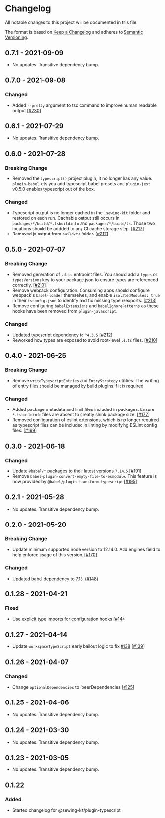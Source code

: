# Changelog

All notable changes to this project will be documented in this file.

The format is based on [Keep a Changelog](http://keepachangelog.com/en/1.0.0/)
and adheres to [Semantic Versioning](http://semver.org/spec/v2.0.0.html).

<!-- ## Unreleased -->

## 0.7.1 - 2021-09-09

- No updates. Transitive dependency bump.

## 0.7.0 - 2021-09-08

### Changed

- Added `--pretty` argument to tsc command to improve human readable output [[#230](https://github.com/Shopify/sewing-kit-next/pull/230)]

## 0.6.1 - 2021-07-29

- No updates. Transitive dependency bump.

## 0.6.0 - 2021-07-28

### Breaking Change

- Removed the `typescript()` project plugin, it no longer has any value. `plugin-babel` lets you add typescript babel presets and `plugin-jest` v0.5.0 enables typescript out of the box.

### Changed

- Typescript output is no longer cached in the `.sewing-kit` folder and restored on each run. Cachable output still occurs in `packages/*/build/*.tsbuildinfo` and `packages/*/build/ts`. Those two locations should be addded to any CI cache storage step. [[#217](https://github.com/Shopify/sewing-kit-next/pull/217)]
- Removed js output from `build/ts` folder. [[#217](https://github.com/Shopify/sewing-kit-next/pull/217)]

## 0.5.0 - 2021-07-07

### Breaking Change

- Removed generation of `.d.ts` entrpoint files. You should add a `types` or `typesVersions` key to your package.json to ensure types are referenced correctly. [[#210](https://github.com/Shopify/sewing-kit-next/pull/210)]
- Remove webpack configuration. Consuming apps should configure webpack's `babel-loader` themselves, and enable `isolatedModules: true` in their `tsconfig.json` to identify and fix missing type reexports. [[#213](https://github.com/Shopify/sewing-kit-next/pull/213)]
- Remove configuring `babelExtensions` and `babelIgnorePatterns` as these hooks have been removed from `plugin-javascript`.

### Changed

- Updated typescript dependency to `^4.3.5` [[#212](https://github.com/Shopify/sewing-kit-next/pull/212)]
- Reworked how types are exposed to avoid root-level `.d.ts` files. [[#210](https://github.com/Shopify/sewing-kit-next/pull/210)]

## 0.4.0 - 2021-06-25

### Breaking Change

- Remove `writeTypescriptEntries` and `EntryStrategy` utilities. The writing of entry files should be managed by build plugins if it is required

### Changed

- Added package metadata and limit files included in packages. Ensure `*.tsbuildinfo` files are absent to greatly shink package size. [[#177](https://github.com/Shopify/sewing-kit-next/pull/177)]
- Removed configuration of eslint extensions, which is no longer required as typescript files can be included in linting by modifying ESLint config files. [[#199](https://github.com/Shopify/sewing-kit-next/pull/199)]

## 0.3.0 - 2021-06-18

### Changed

- Update `@babel/*` packages to their latest versions `7.14.5` [[#191](https://github.com/Shopify/sewing-kit-next/pull/191)]
- Remove `babel-plugin-convert-empty-file-to-esmodule`. This feature is now provided by `@babel/plugin-transform-typescript` [[#195](https://github.com/Shopify/sewing-kit-next/pull/195)]

## 0.2.1 - 2021-05-28

- No updates. Transitive dependency bump.

## 0.2.0 - 2021-05-20

### Breaking Change

- Update minimum supported node version to 12.14.0. Add engines field to help enforce usage of this version. [[#170](https://github.com/Shopify/sewing-kit-next/pull/170)]

### Changed

- Updated babel dependency to 7.13. ([#148](https://github.com/Shopify/sewing-kit-next/pull/148))

## 0.1.28 - 2021-04-21

### Fixed

- Use explicit type imports for configuration hooks [[#144](https://github.com/Shopify/sewing-kit-next/pull/144/files)

## 0.1.27 - 2021-04-14

- Update `workspaceTypeScript` early bailout logic to fix [#138](https://github.com/Shopify/sewing-kit-next/issues/138) [[#139](https://github.com/Shopify/sewing-kit-next/pull/139)]

## 0.1.26 - 2021-04-07

### Changed

- Change `optionalDependencies` to `peerDependencies [[#125](https://github.com/Shopify/sewing-kit-next/pull/125/files)]

## 0.1.25 - 2021-04-06

- No updates. Transitive dependency bump.

## 0.1.24 - 2021-03-30

- No updates. Transitive dependency bump.

## 0.1.23 - 2021-03-05

- No updates. Transitive dependency bump.

## 0.1.22

### Added

- Started changelog for @sewing-kit/plugin-typescript

